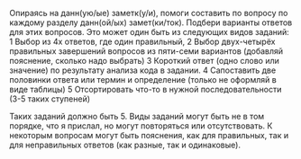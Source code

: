 Опираясь на данн(ую/ые) заметк(у/и), помоги составить по вопросу по каждому разделу данн(ой/ых) замет(ки/ток). Подбери варианты ответов для этих вопросов. Это может один быть из следующих видов заданий: 
1 Выбор из 4х ответов, где один правильный, 
2 Выбор двух-четырёх правильных завершений вопросов из пяти-семи вариантов (добавляй пояснение, сколько надо выбрать)
3 Короткий ответ (одно слово или значение) по результату анализа кода в задании.
4 Сапоставить две половинки ответа или термин и определение (только не оформляй в виде таблицы)
5 Отсортировать что-то в нужной последовательности (3-5 таких ступеней)

Таких заданий должно быть 5. Виды заданий могут быть не в том порядке, что я прислал, но могут повторяться или отсутствовать. К некоторым вопросам могут быть пояснения, как для правильных, так и для неправильных ответов (как разные, так и одинаковые).